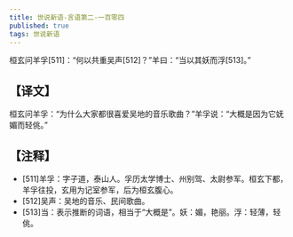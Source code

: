 ```yaml
---
title: 世说新语-言语第二-一百零四
published: true
tags: 世说新语
---
```


桓玄问羊孚[511]：“何以共重吴声[512]？”羊曰：“当以其妖而浮[513]。”

## 【译文】

桓玄问羊孚：“为什么大家都很喜爱吴地的音乐歌曲？”羊孚说：“大概是因为它妩媚而轻佻。”

## 【注释】

- [511]羊孚：字子道，泰山人。孚历太学博士、州别驾、太尉参军。桓玄下都，羊孚往投，玄用为记室参军，后为桓玄腹心。
- [512]吴声：吴地的音乐、民间歌曲。
- [513]当：表示推断的词语，相当于“大概是”。妖：媚，艳丽。浮：轻薄，轻佻。
